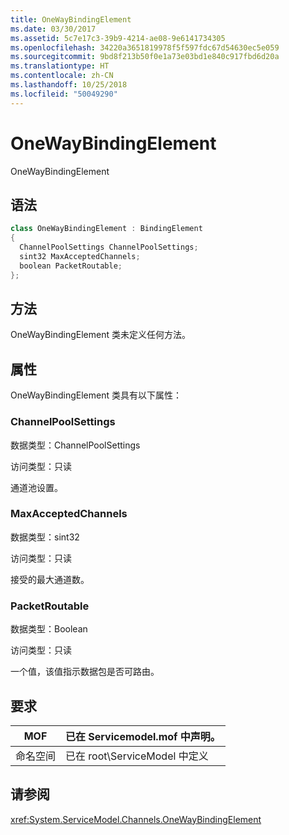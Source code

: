 ```yaml
---
title: OneWayBindingElement
ms.date: 03/30/2017
ms.assetid: 5c7e17c3-39b9-4214-ae08-9e6141734305
ms.openlocfilehash: 34220a3651819978f5f597fdc67d54630ec5e059
ms.sourcegitcommit: 9bd8f213b50f0e1a73e03bd1e840c917fbd6d20a
ms.translationtype: HT
ms.contentlocale: zh-CN
ms.lasthandoff: 10/25/2018
ms.locfileid: "50049290"
---
```

# <a name="onewaybindingelement"></a>OneWayBindingElement
OneWayBindingElement  
  
## <a name="syntax"></a>语法  
  
```csharp
class OneWayBindingElement : BindingElement  
{  
  ChannelPoolSettings ChannelPoolSettings;  
  sint32 MaxAcceptedChannels;  
  boolean PacketRoutable;  
};  
```  
  
## <a name="methods"></a>方法  
 OneWayBindingElement 类未定义任何方法。  
  
## <a name="properties"></a>属性  
 OneWayBindingElement 类具有以下属性：  
  
### <a name="channelpoolsettings"></a>ChannelPoolSettings  
 数据类型：ChannelPoolSettings  
  
 访问类型：只读  
  
 通道池设置。  
  
### <a name="maxacceptedchannels"></a>MaxAcceptedChannels  
 数据类型：sint32  
  
 访问类型：只读  
  
 接受的最大通道数。  
  
### <a name="packetroutable"></a>PacketRoutable  
 数据类型：Boolean  
  
 访问类型：只读  
  
 一个值，该值指示数据包是否可路由。  
  
## <a name="requirements"></a>要求  
  
|MOF|已在 Servicemodel.mof 中声明。|  
|---------|-----------------------------------|  
|命名空间|已在 root\ServiceModel 中定义|  
  
## <a name="see-also"></a>请参阅  
 <xref:System.ServiceModel.Channels.OneWayBindingElement>
